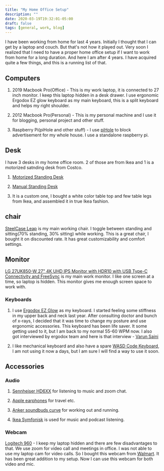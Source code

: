 ```yaml
---
title: "My Home Office Setup"
description: ""
date: 2020-03-19T19:32:01-05:00
draft: false
tags: [general, work, blog]
---
```


I have been working from home for last 4 years. Initially I thought that I can get by a laptop and couch. But that's not how it played out. Very soon I realized that I need to have a proper home office setup if I want to work from home for a long duration. And here I am after 4 years. I have acquired quite a few things, and this is a running list of that.

## Computers

1. 2019 Macbook Pro(Office) - This is my work laptop, it is connected to 27 inch monitor. I keep this laptop hidden in a desk drawer. I use ergonomic Ergodox EZ glow keyboard as my main keyboard, this is a split keyboard and helps my right shoulder.

2. 2012 Macbook Pro(Personal) - This is my personal machine and I use it for blogging, personal project and other stuff.

3. Raspberry Pi(piHole and other stuff) - I use [piHole](https://pi-hole.net) to block advertisement for my whole house. I use a standalone raspberry pi.

## Desk

I have 3 desks in my home office room. 2 of those are from Ikea and 1 is a motorized satnding desk from Costco.

1. [Motorized Standing Desk](https://www.costcobusinessdelivery.com/tresanti-height-adjustable-standing-desk%2C-black.product.100359313.html)

2. [Manual Standing Desk](https://www.ikea.com/us/en/p/thyge-desk-white-silver-color-s49110931/)

3. It is a custom one, I bought a white color table top and few table legs from Ikea, and assembled it in true Ikea fashion.  

## chair

[SteelCase Leap](https://www.amazon.com/gp/product/B006H1QYBA/ref=ppx_yo_dt_b_search_asin_title?ie=UTF8&psc=1) is my main working chair. I toggle between standing and sitting(70% standing, 30% sitting) while working. This is a great chair, I bought it on discounted rate. It has great customizability and comfort settings.

## Monitor

[LG 27UK850-W 27" 4K UHD IPS Monitor with HDR10 with USB Type-C Connectivity and FreeSync](https://www.amazon.com/gp/product/B078GVTD9N/ref=ppx_yo_dt_b_search_asin_title?ie=UTF8&psc=1) is my main work monitor. I like one screen at a time, so laptop is hidden. This monitor gives me enough screen space to work with.

### Keyboards

1. I use [Ergodox EZ Glow](https://ergodox-ez.com) as my keyboard. I started feeling some stiffness in my upper back and neck last year. After consulting doctor and bunch of x-rays, I decided that it was time to change my posture and use ergonomic accessories. This keyboard has been life saver. It some getting used to it, but I am back to my normal 55-60 WPM now. I also got interviewed by ergodox team and here is that interview - [Varun Saini](https://people.ergodox-ez.com/varun-saini/)

2. I like mechanical keyboard and also have a spare [WASD Code Keyboard](<https://www.wasdkeyboards.com/wasd-v2-87-modm.html>), I am not using it now a days, but I am sure I will find a way to use it soon.

## Accessories

### Audio

1. [Sennheiser HD6XX](https://drop.com/buy/massdrop-sennheiser-hd6xx) for listening to music and zoom chat.

2. [Apple earphones](https://www.apple.com/shop/product/MMTN2AM/A/earpods-with-lightning-connector?fnode=2e5f5d4a64830ee8aa10bfdea47e2d580d6886c350ac013184baccda0495d7bef6ced53446ae58833c6905323bd9a9f73722bfa29b135b87d72232ebeee8af9ee07003328a46694e366ffda1f2415de068fc8a353a5a7c08d6e7db187b81fbed456aceb824d78b603a431fffb2afe6d3f33affc3dbad36a6d4ab8b00b807b273) for travel etc.

3. [Anker soundbuds curve](https://www.anker.com/products/variant/soundbuds-curve/A3263011) for working out and running.

4. [Ikea Symfonisk](https://www.ikea.com/us/en/p/symfonisk-wifi-bookshelf-speaker-white-80435211/) is used for music and podcast listening.

### Webcam

[Logitech 960](https://www.walmart.com/ip/Refurbished-Logitech-960-000715-C525-HD-Portable-Webcam-720p-USB-2-0/750650683) - I keep my laptop hidden and there are few disadvantages to that. We use zoom for video call and meetings in office. I was not able to use my laptop cam for video calls. So I bought this webcam from [Walmart](www.walmart.com). It has been great addition to my setup. Now I can use this webcam for both video and mic.
